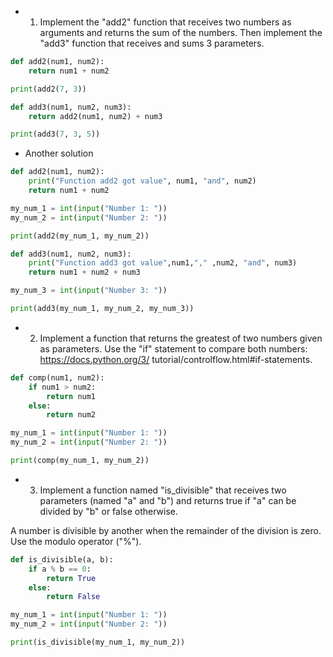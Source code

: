 * 1. Implement the "add2" function that receives two numbers as arguments
and returns the sum of the numbers. Then implement the "add3" function
that receives and sums 3 parameters.

```python
def add2(num1, num2):
    return num1 + num2

print(add2(7, 3))

def add3(num1, num2, num3):
    return add2(num1, num2) + num3

print(add3(7, 3, 5))
```

* Another solution

```python
def add2(num1, num2):
    print("Function add2 got value", num1, "and", num2)
    return num1 + num2

my_num_1 = int(input("Number 1: "))
my_num_2 = int(input("Number 2: "))

print(add2(my_num_1, my_num_2))

def add3(num1, num2, num3):
    print("Function add3 got value",num1,"," ,num2, "and", num3)
    return num1 + num2 + num3

my_num_3 = int(input("Number 3: "))

print(add3(my_num_1, my_num_2, my_num_3))
```


* 2. Implement a function that returns the greatest of two numbers given as parameters.
Use the "if" statement to compare both numbers:
https://docs.python.org/3/ tutorial/controlflow.html#if-statements.

```python
def comp(num1, num2):
    if num1 > num2:
        return num1
    else:
        return num2

my_num_1 = int(input("Number 1: "))
my_num_2 = int(input("Number 2: "))

print(comp(my_num_1, my_num_2))
```


* 3. Implement a function named "is_divisible" that receives two parameters (named "a" and "b")
and returns true if "a" can be divided by "b" or false otherwise.

A number is divisible by another when the remainder of the division is zero.
Use the modulo operator ("%").

```python
def is_divisible(a, b):
    if a % b == 0:
        return True
    else:
        return False

my_num_1 = int(input("Number 1: "))
my_num_2 = int(input("Number 2: "))

print(is_divisible(my_num_1, my_num_2))
```
